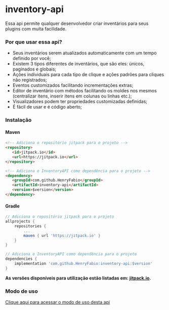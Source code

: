 # inventory-api
Essa api permite qualquer desenvolvedor criar inventários para seus plugins com muita facilidade.

### Por que usar essa api?
 - Seus inventários serem atualizados automaticamente com um tempo definido por você;
 - Existem 3 tipos diferentes de inventários, que são eles: únicos, paginados e globais;
 - Ações individuais para cada tipo de clique e ações padrões para cliques não registrados;
 - Eventos customizados facilitando incrementações extras;
 - Editor de inventário com métodos facilitando os moldes nos mesmos (centralizar itens, inserir itens em colunas ou linhas etc.);
 - Visualizadores podem ter propriedades customizadas definidas;
 - É fácil de usar e é código aberto;
 
 ### Instalação
 #### Maven
 ```html
 <!-- Adiciona o repositório jitpack para o projeto -->
 <repository>
 	<id>jitpack.io</id>
 	<url>https://jitpack.io</url>
 </repository>
 
 <!-- Adiciona o InventoryAPI como dependência para o projeto -->
 <dependency>
 	<groupId>com.github.HenryFabio</groupId>
 	<artifactId>inventory-api</artifactId>
 	<version>$version</version>
 </dependency>
 ```
 #### Gradle
```gradle
// Adiciona o repositório jitpack para o projeto
allprojects {
	repositories {
		...
		maven { url 'https://jitpack.io' }
	}
}

// Adiciona o InventoryAPI como dependência para o projeto
dependencies {
	implementation 'com.github.HenryFabio:inventory-api:$version'
}
```
**As versões disponíveis para utilização estão listadas em: [jitpack.io](https://jitpack.io/#HenryFabio/inventory-api).**

### Modo de uso
[Clique aqui para acessar o modo de uso desta api](https://github.com/HenryFabio/inventory-api/wiki/%231-Modo-de-Uso)